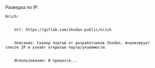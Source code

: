 Разведка по IP:


    Nrich:


        Url: https://gitlab.com/shodan-public/nrich


        Описание: Сканер портов от разработчиков Shodan. Анализирует список IP и узнаёт открытые порты/уязвимости.


        Использование: В процессе...

    